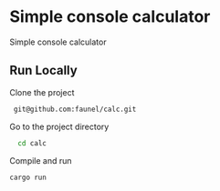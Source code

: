  
# Simple console calculator 
Simple console calculator 

## Run Locally  

Clone the project  

~~~bash  
 git@github.com:faunel/calc.git
~~~

Go to the project directory  

~~~bash  
  cd calc
~~~

Compile and run 

~~~bash  
cargo run
~~~
